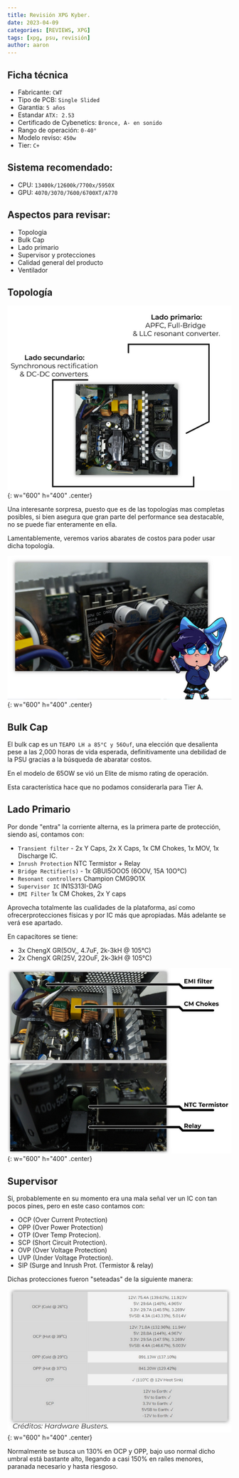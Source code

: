 ```yaml
---
title: Revisión XPG Kyber.
date: 2023-04-09
categories: [REVIEWS, XPG]
tags: [xpg, psu, revisión]
author: aaron
---
```


## Ficha técnica

- Fabricante: `CWT`
- Tipo de PCB: `Single Slided`
- Garantia: `5 años` 
- Estandar `ATX: 2.53` 
- Certificado de Cybenetics: `Bronce, A- en sonido`
- Rango de operación: `0-40°` 
- Modelo reviso: `450w`
- Tier: `C+`

## Sistema recomendado: 

- CPU: `13400k/12600k/7700x/5950X`
- GPU: `4070/3070/7600/6700XT/A770`

## Aspectos para revisar:

- Topologia
- Bulk Cap
- Lado primario
- Supervisor y protecciones
- Calidad general del producto
- Ventilador

## Topología

![topologia](/assets/posts/xpg/pylon/topologia.png){: w="600" h="400" .center}

Una interesante sorpresa, puesto que es de las topologías mas completas posibles, si bien asegura que gran parte del performance sea destacable, no se puede fiar enteramente en ella.

Lamentablemente, veremos varios abarates de costos para poder usar dicha topología.

![lyz](/assets/posts/xpg/pylon/lyz.png){: w="600" h="400" .center}

## Bulk Cap

El bulk cap es un `TEAPO LH a 85°C y 56Ouf`, una elección que desalienta pese a las 2,000 horas de vida esperada, definitivamente una debilidad de la PSU gracias a la búsqueda de abaratar costos.

En el modelo de 65OW se vió un Elite de mismo rating de operación.

Esta característica hace que no podamos considerarla para Tier A.

## Lado Primario

Por donde "entra" la corriente alterna, es la primera parte de protección, siendo así, contamos con:

- `Transient filter` - 2x Y Caps, 2x X Caps, 1x CM Chokes, 1x MOV, 1x Discharge IC.
- `Inrush Protection` NTC Termistor + Relay
- `Bridge Rectifier(s)` - 1x GBUI5OOO5 (6OOV, 15A 10O°C) 
- `Resonant controllers` Champion CMG9O1X
- `Supervisor IC` IN1S313I-DAG
- `EMI Filter` 1x CM Chokes, 2x Y caps 

Aprovecha totalmente las cualidades de la plataforma, así como ofrecerprotecciones físicas y por IC más que apropiadas. Más adelante se verá ese apartado.

En capacitores se tiene:

- 3x ChengX GR(5OV,, 4.7uF, 2k-3kH @ 105°C)
- 2x ChengX GR(25V, 22OuF, 2k-3kH @ 105°C)

![prim](/assets/posts/xpg/pylon/lado-prim.png){: w="600" h="400" .center}

## Supervisor

Si, probablemente en su momento era una mala señal ver un IC con tan pocos pines, pero en este caso contamos con: 

- OCP (Over Current Protection) 
- OPP (Over Power Protection)
- OTP (Over Temp Protecion).
- SCP (Short Circuit Protection).
- OVP (Over Voltage Protection)
- UVP (Under Voltage Protection). 
- SIP (Surge and Inrush Prot. (Termistor & relay) 


Dichas protecciones fueron "seteadas" de la siguiente manera:

![Supervisor](/assets/posts/xpg/pylon/supervisor.png){: w="600" h="400" .center} 

Normalmente se busca un 130% en OCP y OPP, bajo uso normal dicho umbral está bastante alto, llegando a casi 150% en raíles menores, paranada necesario y hasta riesgoso.











